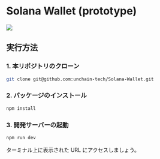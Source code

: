 # Solana Wallet (prototype)

![](https://i.imgur.com/RYCtLwn.png)

## 実行方法

### 1. 本リポジトリのクローン

```bash
git clone git@github.com:unchain-tech/Solana-Wallet.git
```

### 2. パッケージのインストール

```bash
npm install
```

### 3. 開発サーバーの起動

```bash
npm run dev
```

ターミナル上に表示された URL にアクセスしましょう。
